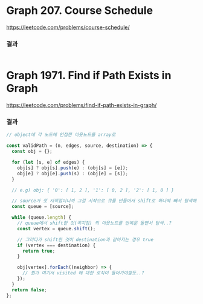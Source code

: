 # Graph 207. Course Schedule

https://leetcode.com/problems/course-schedule/

### 결과

```js

```

# Graph 1971. Find if Path Exists in Graph

https://leetcode.com/problems/find-if-path-exists-in-graph/

### 결과

```js
// object에 각 노드에 인접한 이웃노드를 array로

const validPath = (n, edges, source, destination) => {
  const obj = {};

  for (let [s, e] of edges) {
    obj[s] ? obj[s].push(e) : (obj[s] = [e]);
    obj[e] ? obj[e].push(s) : (obj[e] = [s]);
  }

  // e.g) obj: { '0': [ 1, 2 ], '1': [ 0, 2 ], '2': [ 1, 0 ] }

  // source가 첫 시작점이니까 그걸 시작으로 큐를 만들어서 shift로 하나씩 빼서 탐색해나가기?
  const queue = [source];

  while (queue.length) {
    // queue에서 shift한 것(꼭지점) 의 이웃노드를 반복문 돌면서 탐색..?
    const vertex = queue.shift();

    // 그러다가 shift한 것이 destination과 같아지는 경우 true
    if (vertex === destination) {
      return true;
    }

    obj[vertex].forEach((neighbor) => {
      // 뭔가 여기서 visited 에 대한 로직이 들어가야할듯..?
    });
  }
  return false;
};
```
